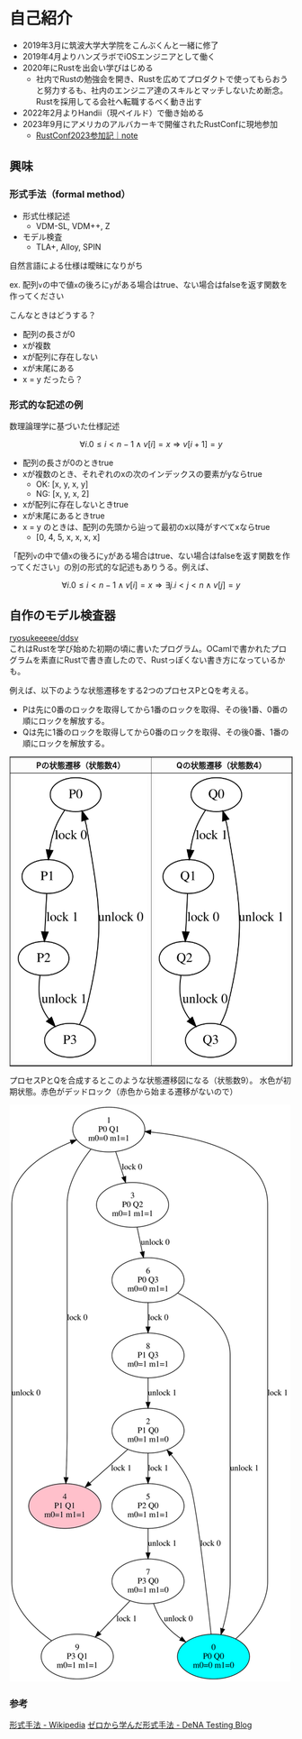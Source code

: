 # 自己紹介
- 2019年3月に筑波大学大学院をこんぶくんと一緒に修了
- 2019年4月よりハンズラボでiOSエンジニアとして働く
- 2020年にRustを出会い学びはじめる
  - 社内でRustの勉強会を開き、Rustを広めてプロダクトで使ってもらおうと努力するも、社内のエンジニア達のスキルとマッチしないため断念。Rustを採用してる会社へ転職するべく動き出す
- 2022年2月よりHandii（現ペイルド）で働き始める
- 2023年9月にアメリカのアルバカーキで開催されたRustConfに現地参加
  - [RustConf2023参加記｜note](https://note.com/ryosukeeeee_/n/nae89cf7e047e)


## 興味

### 形式手法（formal method）

- 形式仕様記述
  - VDM-SL, VDM++, Z
- モデル検査
  - TLA+, Alloy, SPIN

自然言語による仕様は曖昧になりがち

ex. 配列`v`の中で値`x`の後ろに`y`がある場合はtrue、ない場合はfalseを返す関数を作ってください

こんなときはどうする？

- 配列の長さが0
- xが複数
- xが配列に存在しない  
- xが末尾にある
- x = y だったら？

### 形式的な記述の例

数理論理学に基づいた仕様記述

$$\forall i. 0\le i  \lt n-1 \land v[i] = x \Rightarrow v[i+1] = y$$

- 配列の長さが0のときtrue
- xが複数のとき、それぞれのxの次のインデックスの要素がyならtrue
  - OK: [x, y, x, y]
  - NG: [x, y, x, 2]
- xが配列に存在しないときtrue
- xが末尾にあるときtrue
- x = y のときは、配列の先頭から辿って最初のx以降がすべてxならtrue
  - [0, 4, 5, x, x, x, x]

「配列`v`の中で値`x`の後ろに`y`がある場合はtrue、ない場合はfalseを返す関数を作ってください」の別の形式的な記述もありうる。例えば、

$$\forall i. 0 \le i \lt n-1 \land v[i] = x \Rightarrow \exists j. i \lt j \lt n \land v[j] = y $$


## 自作のモデル検査器

[ryosukeeeee/ddsv](https://github.com/ryosukeeeee/ddsv/tree/develop) <br>
これはRustを学び始めた初期の頃に書いたプログラム。OCamlで書かれたプログラムを素直にRustで書き直したので、Rustっぽくない書き方になっているかも。


例えば、以下のような状態遷移をする2つのプロセスPとQを考える。

- Pは先に0番のロックを取得してから1番のロックを取得、その後1番、0番の順にロックを解放する。
- Qは先に1番のロックを取得してから0番のロックを取得、その後0番、1番の順にロックを解放する。

<table border="1">
  <tr>
    <th>Pの状態遷移（状態数4）</th>
    <th>Qの状態遷移（状態数4）</th>
  </tr>
  <tr>
    <td><img src=../medias/m_mutex2_P.svg></td>
    <td><img src=../medias/m_mutex2_Q.svg></td>
  </tr>
</table>

プロセスPとQを合成するとこのような状態遷移図になる（状態数9）。
水色が初期状態。赤色がデッドロック（赤色から始まる遷移がないので）

<img src=../medias/m_mutex2.svg>

### 参考
[形式手法 - Wikipedia](https://ja.wikipedia.org/wiki/%E5%BD%A2%E5%BC%8F%E6%89%8B%E6%B3%95)
[ゼロから学んだ形式手法 - DeNA Testing Blog](https://swet.dena.com/entry/2020/04/08/140500)

